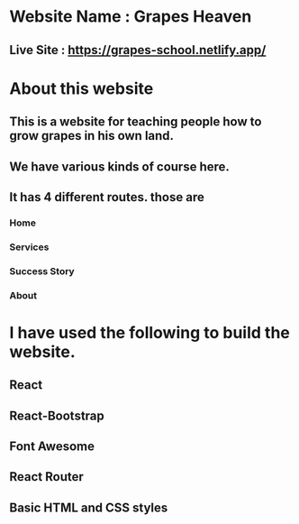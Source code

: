 # Website Name : Grapes Heaven
## Live Site : https://grapes-school.netlify.app/

# About this website
## This is a website for teaching people how to grow grapes in his own land.
## We have various kinds of course here.
## It has 4 different routes. those are 
### Home
### Services
### Success Story
### About

# I have used the following to build the website.
## React
## React-Bootstrap
## Font Awesome
## React Router
## Basic HTML and CSS styles
